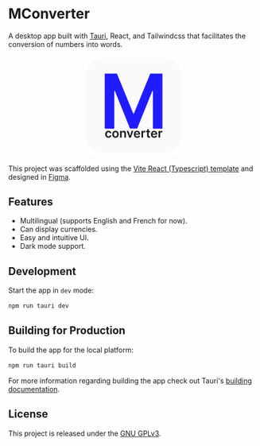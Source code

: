 # MConverter

A desktop app built with [Tauri](https://tauri.app/), React, and Tailwindcss that facilitates the conversion of numbers into words.

<p align="center" width="100%">
  <img width="40%" src="./.github/app-icon.png" />
</p>

This project was scaffolded using the [Vite React (Typescript) template](https://tauri.app/v1/guides/getting-started/setup/vite) and designed in [Figma](https://www.figma.com/).

## Features

- Multilingual (supports English and French for now).
- Can display currencies.
- Easy and intuitive UI.
- Dark mode support.

## Development

Start the app in `dev` mode:

```bash
npm run tauri dev
```

## Building for Production

To build the app for the local platform:

```bash
npm run tauri build
```

For more information regarding building the app check out Tauri's [building documentation](https://tauri.app/v1/guides/building/).

## License

This project is released under the [GNU GPLv3](https://www.gnu.org/licenses/gpl-3.0.txt).